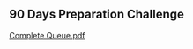 ## 90 Days Preparation Challenge
[Complete Queue.pdf](https://github.com/Iamtripathisatyam/Daily-Coding-Challenges/files/9244640/Complete.Queue.pdf)
